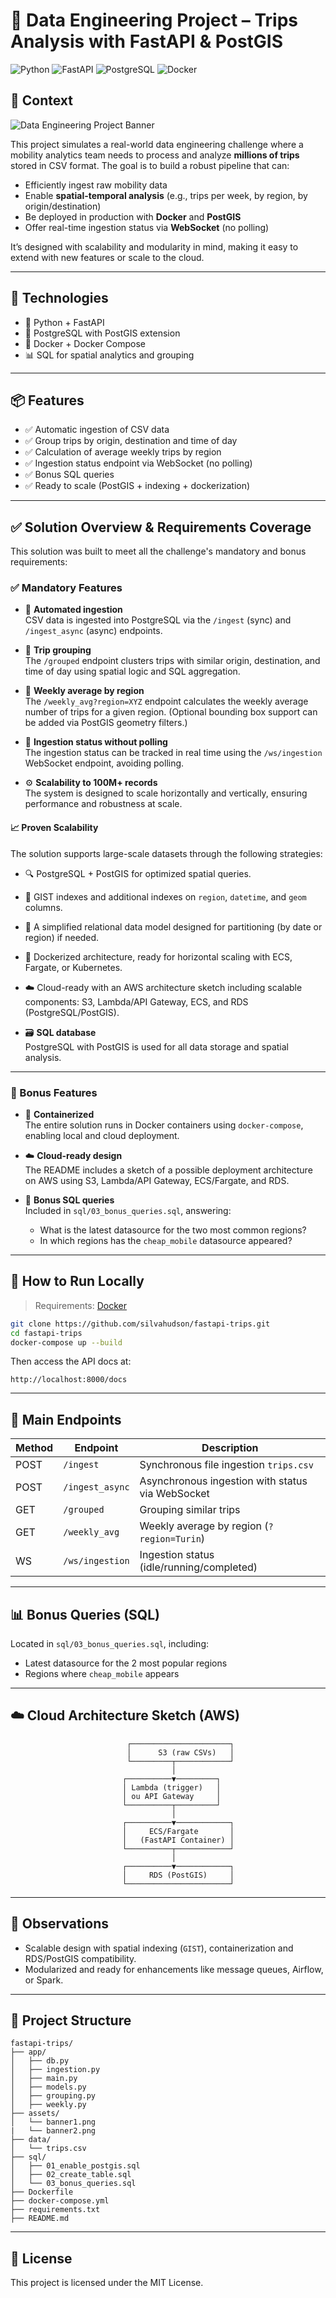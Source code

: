 # 🚀 Data Engineering Project – Trips Analysis with FastAPI & PostGIS

![Python](https://img.shields.io/badge/python-3.11-blue)
![FastAPI](https://img.shields.io/badge/fastapi-%3E%3D0.100-green)
![PostgreSQL](https://img.shields.io/badge/postgresql-15-blue)
![Docker](https://img.shields.io/badge/docker-ready-brightgreen)

## 🧭 Context


![Data Engineering Project Banner](assets/banner1.png)

This project simulates a real-world data engineering challenge where a mobility analytics team needs to process and analyze **millions of trips** stored in CSV format. The goal is to build a robust pipeline that can:

- Efficiently ingest raw mobility data
- Enable **spatial-temporal analysis** (e.g., trips per week, by region, by origin/destination)
- Be deployed in production with **Docker** and **PostGIS**
- Offer real-time ingestion status via **WebSocket** (no polling)

It’s designed with scalability and modularity in mind, making it easy to extend with new features or scale to the cloud.

---

## 🔧 Technologies

- 🐍 Python + FastAPI
- 🐘 PostgreSQL with PostGIS extension
- 🐳 Docker + Docker Compose
- 📊 SQL for spatial analytics and grouping

---

## 📦 Features

- ✅ Automatic ingestion of CSV data
- ✅ Group trips by origin, destination and time of day
- ✅ Calculation of average weekly trips by region
- ✅ Ingestion status endpoint via WebSocket (no polling)
- ✅ Bonus SQL queries
- ✅ Ready to scale (PostGIS + indexing + dockerization)

---

## ✅ Solution Overview & Requirements Coverage

This solution was built to meet all the challenge's mandatory and bonus requirements:

### ✅ Mandatory Features

- 🔄 **Automated ingestion**  
  CSV data is ingested into PostgreSQL via the `/ingest` (sync) and `/ingest_async` (async) endpoints.

- 🧭 **Trip grouping**  
  The `/grouped` endpoint clusters trips with similar origin, destination, and time of day using spatial logic and SQL aggregation.

- 📅 **Weekly average by region**  
  The `/weekly_avg?region=XYZ` endpoint calculates the weekly average number of trips for a given region. (Optional bounding box support can be added via PostGIS geometry filters.)

- 📡 **Ingestion status without polling**  
  The ingestion status can be tracked in real time using the `/ws/ingestion` WebSocket endpoint, avoiding polling.

- ⚙️ **Scalability to 100M+ records**  
  The system is designed to scale horizontally and vertically, ensuring performance and robustness at scale.

#### 📈 Proven Scalability

The solution supports large-scale datasets through the following strategies:

- 🔍 PostgreSQL + PostGIS for optimized spatial queries.
- 📌 GIST indexes and additional indexes on `region`, `datetime`, and `geom` columns.
- 🧱 A simplified relational data model designed for partitioning (by date or region) if needed.
- 🐳 Dockerized architecture, ready for horizontal scaling with ECS, Fargate, or Kubernetes.
- ☁️ Cloud-ready with an AWS architecture sketch including scalable components: S3, Lambda/API Gateway, ECS, and RDS (PostgreSQL/PostGIS).

- 🗃️ **SQL database**  
  PostgreSQL with PostGIS is used for all data storage and spatial analysis.

---

### 🎁 Bonus Features

- 🐳 **Containerized**  
  The entire solution runs in Docker containers using `docker-compose`, enabling local and cloud deployment.

- ☁️ **Cloud-ready design**  
  The README includes a sketch of a possible deployment architecture on AWS using S3, Lambda/API Gateway, ECS/Fargate, and RDS.

- 🧠 **Bonus SQL queries**  
  Included in `sql/03_bonus_queries.sql`, answering:
  - What is the latest datasource for the two most common regions?
  - In which regions has the `cheap_mobile` datasource appeared?

---

## 🧪 How to Run Locally

> Requirements: [Docker](https://www.docker.com/)

```bash
git clone https://github.com/silvahudson/fastapi-trips.git
cd fastapi-trips
docker-compose up --build
````

Then access the API docs at:

```
http://localhost:8000/docs
```

---

## 📂 Main Endpoints

| Method | Endpoint        | Description                                      |
| ------ | --------------- | ------------------------------------------------ |
| POST   | `/ingest`       | Synchronous file ingestion `trips.csv`           |
| POST   | `/ingest_async` | Asynchronous ingestion with status via WebSocket |
| GET    | `/grouped`      | Grouping similar trips                           |
| GET    | `/weekly_avg`   | Weekly average by region (`?region=Turin`)       |
| WS     | `/ws/ingestion` | Ingestion status (idle/running/completed)        |

---

## 📊 Bonus Queries (SQL)

Located in `sql/03_bonus_queries.sql`, including:

* Latest datasource for the 2 most popular regions
* Regions where `cheap_mobile` appears

---

## ☁️ Cloud Architecture Sketch (AWS)

```
                          ┌──────────────────────┐
                          │      S3 (raw CSVs)   │
                          └─────────┬────────────┘
                                    │
                         ┌──────────▼─────────┐
                         │ Lambda (trigger)   │
                         │ ou API Gateway     │
                         └──────────┬─────────┘
                                    │
                         ┌──────────▼────────────┐
                         │     ECS/Fargate       │
                         │   (FastAPI Container) │
                         └──────────┬────────────┘
                                    │
                         ┌──────────▼────────────┐
                         │     RDS (PostGIS)     │
                         └───────────────────────┘
```

---

## 🧠 Observations

* Scalable design with spatial indexing (`GIST`), containerization and RDS/PostGIS compatibility.
* Modularized and ready for enhancements like message queues, Airflow, or Spark.

---

## 📁 Project Structure

```
fastapi-trips/
├── app/
│   ├── db.py
│   ├── ingestion.py
│   ├── main.py
│   ├── models.py
│   ├── grouping.py
│   ├── weekly.py
├── assets/
│   └── banner1.png
|   └── banner2.png
├── data/
│   └── trips.csv
├── sql/
│   ├── 01_enable_postgis.sql
│   ├── 02_create_table.sql
│   └── 03_bonus_queries.sql
├── Dockerfile
├── docker-compose.yml
├── requirements.txt
├── README.md
```

---

## 📄 License

This project is licensed under the MIT License.
